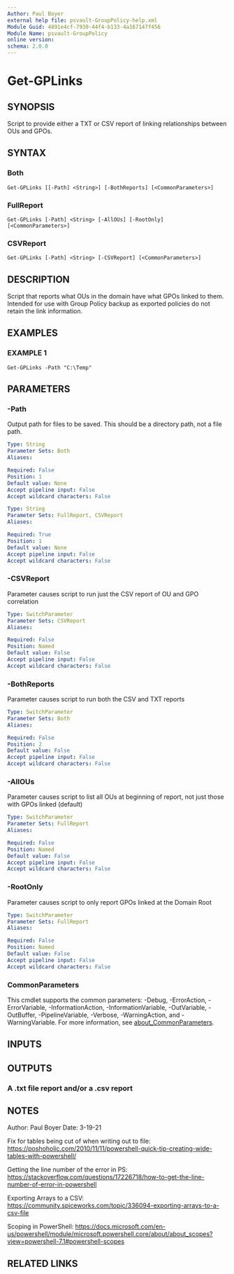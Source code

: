 ```yaml
---
Author: Paul Boyer
external help file: psvault-GroupPolicy-help.xml
Module Guid: 4891e4cf-7930-44f4-b133-4a167147f456
Module Name: psvault-GroupPolicy
online version:
schema: 2.0.0
---
```


# Get-GPLinks

## SYNOPSIS
Script to provide either a TXT or CSV report of linking relationships between OUs and GPOs.

## SYNTAX

### Both
```
Get-GPLinks [[-Path] <String>] [-BothReports] [<CommonParameters>]
```

### FullReport
```
Get-GPLinks [-Path] <String> [-AllOUs] [-RootOnly] [<CommonParameters>]
```

### CSVReport
```
Get-GPLinks [-Path] <String> [-CSVReport] [<CommonParameters>]
```

## DESCRIPTION
Script that reports what OUs in the domain have what GPOs linked to them. 
Intended for use with Group Policy backup as exported policies do not retain the link information.

## EXAMPLES

### EXAMPLE 1
```
Get-GPLinks -Path "C:\Temp"
```

## PARAMETERS

### -Path
Output path for files to be saved.
This should be a directory path, not a file path.

```yaml
Type: String
Parameter Sets: Both
Aliases:

Required: False
Position: 1
Default value: None
Accept pipeline input: False
Accept wildcard characters: False
```

```yaml
Type: String
Parameter Sets: FullReport, CSVReport
Aliases:

Required: True
Position: 1
Default value: None
Accept pipeline input: False
Accept wildcard characters: False
```

### -CSVReport
Parameter causes script to run just the CSV report of OU and GPO correlation

```yaml
Type: SwitchParameter
Parameter Sets: CSVReport
Aliases:

Required: False
Position: Named
Default value: False
Accept pipeline input: False
Accept wildcard characters: False
```

### -BothReports
Parameter causes script to run both the CSV and TXT reports

```yaml
Type: SwitchParameter
Parameter Sets: Both
Aliases:

Required: False
Position: 2
Default value: False
Accept pipeline input: False
Accept wildcard characters: False
```

### -AllOUs
Parameter causes script to list all OUs at beginning of report, not just those with GPOs linked (default)

```yaml
Type: SwitchParameter
Parameter Sets: FullReport
Aliases:

Required: False
Position: Named
Default value: False
Accept pipeline input: False
Accept wildcard characters: False
```

### -RootOnly
Parameter causes script to only report GPOs linked at the Domain Root

```yaml
Type: SwitchParameter
Parameter Sets: FullReport
Aliases:

Required: False
Position: Named
Default value: False
Accept pipeline input: False
Accept wildcard characters: False
```

### CommonParameters
This cmdlet supports the common parameters: -Debug, -ErrorAction, -ErrorVariable, -InformationAction, -InformationVariable, -OutVariable, -OutBuffer, -PipelineVariable, -Verbose, -WarningAction, and -WarningVariable. For more information, see [about_CommonParameters](http://go.microsoft.com/fwlink/?LinkID=113216).

## INPUTS

## OUTPUTS

### A .txt file report and/or a .csv report
## NOTES
Author: Paul Boyer
Date: 3-19-21

Fix for tables being cut of when writing out to file: https://poshoholic.com/2010/11/11/powershell-quick-tip-creating-wide-tables-with-powershell/

Getting the line number of the error in PS: https://stackoverflow.com/questions/17226718/how-to-get-the-line-number-of-error-in-powershell

Exporting Arrays to a CSV: https://community.spiceworks.com/topic/336094-exporting-arrays-to-a-csv-file

Scoping in PowerShell: https://docs.microsoft.com/en-us/powershell/module/microsoft.powershell.core/about/about_scopes?view=powershell-7.1#powershell-scopes

## RELATED LINKS
